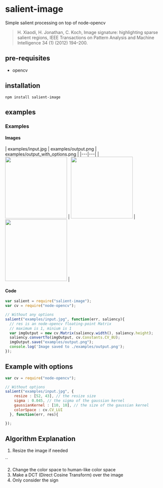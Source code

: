# salient-image
Simple salient processing on top of node-opencv
> H. Xiaodi, H. Jonathan, C. Koch, Image signature: highlighting sparse salient regions, IEEE Transactions on Pattern Analysis and Machine Intelligence 34 (1) (2012) 194–200.

## pre-requisites

* opencv

## installation

```shell
npm install salient-image
```

## examples

### Examples

#### Images
| examples/input.jpg | examples/output.png | examples/output_with_options.png |
|---|---|
| <img src="https://github.com/piercus/salient-image/examples/input.jpg"  width="200px"/> | <img src="https://github.com/piercus/salient-image/examples/output.png"  width="200px"/> | <img src="https://github.com/piercus/salient-image/examples/output_with_options.png"  width="200px"/> |

#### Code

```js
var salient = require("salient-image");
var cv = require("node-opencv");

// Without any options
salient("examples/input.jpg", function(err, saliency){
  // res is an node-opencv floating-point Matrix
  // maximum is 1, minium is 1
  var imgOutput = new cv.Matrix(saliency.width(), saliency.height);
  saliency.convertTo(imgOutput, cv.Constants.CV_8U);
  imgOutput.save("examples/output.png");
  console.log('Image saved to ./examples/output.png');
});
```


## Example with options

```js
var cv = require("node-opencv");

// Without options
salient("examples/input.jpg", {
    resize : [52, 43], // the resize size
    sigma : 0.045, // the sigma of the gaussian kernel
    gaussianKernel : [10, 10], // the size of the gaussian kernel
    colorSpace : cv.CV_LUI
  }, function(err, res){

});
```
## Algorithm Explanation

1. Resize the image if needed

``

2. Change the color space to human-like color space
3. Make a DCT (Direct Cosine Transform) over the image
4. Only consider the sign
